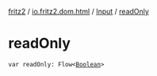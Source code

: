 [fritz2](../../index.md) / [io.fritz2.dom.html](../index.md) / [Input](index.md) / [readOnly](./read-only.md)

# readOnly

`var readOnly: Flow<`[`Boolean`](https://kotlinlang.org/api/latest/jvm/stdlib/kotlin/-boolean/index.html)`>`